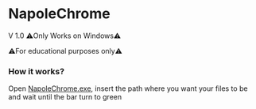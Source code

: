 # NapoleChrome
V 1.0
⚠️Only Works on Windows⚠️

⚠️For educational purposes only⚠️

### How it works?

Open [NapoleChrome.exe](), insert the path where you want your files to be and wait until the bar turn to green


